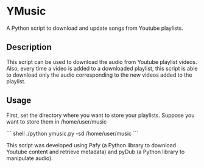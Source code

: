 YMusic
=============

A Python script to download and update songs from Youtube playlists.

## Description
This script can be used to download the audio from Youtube playlist videos.
Also, every time a video is added to a downloaded playlist, this script is
able to download only the audio corresponding to the new videos added to the
playlist.

## Usage
First, set the directory where you want to store your playlists. Suppose you want to store them in /home/user/music 

´´´ shell
./python ymusic.py -sd /home/user/music
´´´

This script was developed using Pafy (a Python library to download Youtube
content and retrieve metadata) and pyDub (a Python library to manipulate
audio).
